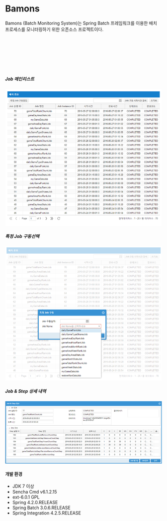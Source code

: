 # Bamons

Bamons (Batch Monitoring System)는 Spring Batch 프레임워크를 이용한 배치 프로세스를 모니터링하기 위한 오픈소스 프로젝트이다.
<br><br><br><br><br><br><br><br>
##### Job 메인리스트
![Bamons](./document/image/bamons-1.png)
##### 특정 Job 구동선택
![Bamons](./document/image/bamons-2.png)
##### Job & Step 상세 내역
![Bamons](./document/image/bamons-3.png)

#### 개발 환경
* JDK 7 이상
* Sencha Cmd v6.1.2.15
* ext-6.0.1 GPL
* Spring 4.2.0.RELEASE
* Spring Batch 3.0.6.RELEASE
* Spring Integration 4.2.5.RELEASE